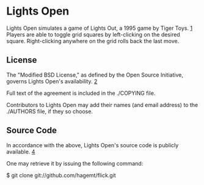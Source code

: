 Lights Open
==============

Lights Open simulates a game of Lights Out, a 1995 game by Tiger Toys. [1]
Players are able to toggle grid squares by left-clicking on the desired square.
Right-clicking anywhere on the grid rolls back the last move.

[1]: http://en.wikipedia.org/wiki/Lights_Out_%28game%29

License
-------

The "Modified BSD License," as defined by the Open Source Initiative, governs Lights Open's availability. [2]

Full text of the agreement is included in the ./COPYING file.

Contributors to Lights Open may add their names (and email address) to the ./AUTHORS file, if they so choose.

[2]: http://www.opensource.org/licenses/bsd-license

Source Code
----

In accordance with the above, Lights Open's source code is publicly available. [4]

One may retrieve it by issuing the following command:

$ git clone git://github.com/hagemt/flick.git

[4]: https://www.github.com/hagemt/Lights-Open
